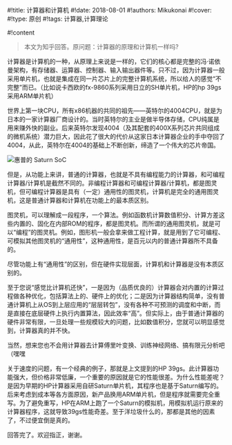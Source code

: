 
#!title:    计算器和计算机
#!date:     2018-08-01
#!authors:  Mikukonai
#!cover:    
#!type:     原创
#!tags:     计算器,计算理论

#!content

> 本文为知乎回答。原问题：计算器的原理和计算机一样吗?

计算器是计算机的一种，从原理上来说是一样的，它们的核心都是完整的冯·诺依曼架构，有存储器、运算器、控制器、输入输出器件等。只不过，因为计算器一般采用单片机，也就是集成在同一片芯片上的完整计算机系统，所以给人的感觉“不完整”而已。（比如说卡西欧的fx-9860系列采用日立的SH单片机，HP的hp 39gs采用ARM单片机）

世界上第一块CPU，所有x86机器的共同的祖先——英特尔的4004CPU，就是为日本的一家计算器厂商设计的。当时英特尔的主业是做半导体存储，CPU纯属是用来赚外快的副业。后来英特尔发现4004（及其配套的400X系列芯片共同组成的微机系统）潜力巨大，因此花了很大的代价从这家日本计算器企业的手中夺回了4004，从此，英特尔在4004的基础上不断创新，缔造了一个伟大的芯片帝国。

![惠普的 Saturn SoC](https://upload.wikimedia.org/wikipedia/commons/thumb/b/b1/HP_Saturn_1LT8_Clarke.tif/lossy-page1-1024px-HP_Saturn_1LT8_Clarke.tif.jpg)

但是，从功能上来讲，普通的计算器，也就是不具有编程能力的计算器，和可编程计算器/计算机是截然不同的。非编程计算器和可编程计算器/计算机，都是图灵机，但可编程计算器是具有（一定）通用性的图灵机，计算机是完全的通用图灵机，这是普通计算器和计算机在功能上的最本质区别。

图灵机，可以理解成一段程序，一个算法。例如函数机计算数值积分、计算方差这些内置的、固化在内部ROM的程序，都是图灵机。而所谓的通用图灵机，就是可以“编程”的图灵机。例如，图形机一般会拿来做工程计算，就是用到了它可编程、可模拟其他图灵机的“通用性”，这种通用性，是百元以内的普通计算器所不具备的。

尽管功能上有“通用性”的区别，但在硬件实现层面，计算机和计算器是没有本质区别的。

至于您说“感觉比计算机还快”，一是因为（品质优良的）计算器会对内置的计算过程做各种优化，包括算法上的、硬件上的优化；二是因为计算器结构简单，没有普通计算机上从OS到上层应用的“层层转包”，没有各种不可预测的调度和中断，而是直接在底层硬件上执行内置算法，因此效率“高”。但实际上，由于普通计算器的硬件非常有限，一旦处理一些规模较大的问题，比如数值积分，您就可以明显感觉到，计算器真的并不快。

当然，想来您也不会用计算器去计算傅里叶变换、训练神经网络、搞有限元分析吧（嘿嘿

关于速度的问题，有一个经典的例子，那就是上文提到的HP 39gs。此计算器功能强大，但价格非常低廉，一个重要的原因就是它的性能很差。为什么性能差呢？是因为早期的HP计算器采用自研Saturn单片机，其程序也是基于Saturn编写的。后来考虑到成本等各方面原因，新产品换用ARM单片机，但是程序就需要完全重写。为了避免重写，HP在ARM上跑了一个Saturn的模拟机，用模拟机运行原来的计算器程序，这就导致39gs性能奇差。至于洋垃圾什么的，那都是其他的因素了，不过便宜倒是真的。

回答完了。欢迎指正，谢谢。
